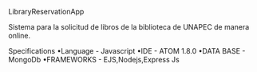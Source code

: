 LibraryReservationApp

Sistema para la solicitud de libros de la biblioteca de UNAPEC de manera online.



Specifications
•Language - Javascript
•IDE - ATOM 1.8.0
•DATA BASE - MongoDb
•FRAMEWORKS - EJS,Nodejs,Express Js
